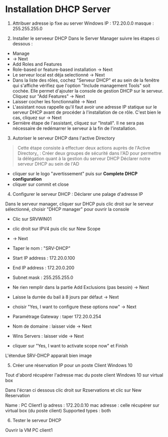 # Installation DHCP Server

1. Attribuer adresse ip fixe au server Windows
IP : 172.20.0.0
masque : 255.255.255.0

2. Installer le serveeur DHCP
Dans le Server Manager suivre les étapes ci dessous :

- Manage
- -> Next
- Add Roles and Features
- Role-based or feature-based installation -> Next
- Le serveur local est déja selectionné -> Next
- Dans la liste des rôles, cochez "Serveur DHCP" et au sein de la fenêtre qui s'affiche vérifiez que l'option "Include management Tools" soit cochée. Elle permet d'ajouter la console de gestion DHCP sur le serveur. Cliquez sur "Add Features" -> Next
- Laisser cocher les fonctionnalité -> Next
- L'assistant nous rappelle qu'il faut avoir une adresse IP statique sur le serveur DHCP avant de procéder à l'installation de ce rôle. C'est bien le cas, cliquez sur -> Next
- Sernière étape de l'assistant, cliquez sur "Install". Il ne sera pas nécessaire de redémarrer le serveur à la fin de l'installation.

3. Autoriser le serveur DHCP dans l'active Directory

>Cette étape consiste à effectuer deux actions auprès de l'Active Directory_ :
Créer deux groupes de sécurité dans l'AD pour permettre la délégation quant à la gestion du serveur DHCP
Déclarer notre serveur DHCP au sein de l'AD

- cliquer sur le logo "avertissement" puis sur **Complete DHCP configuration**
- cliquer sur commit et close

4. Configurer le serveur DHCP : Déclarer une palage d'adresse IP

Dans le serveur manager, cliquer sur DHCP puis clic droit sur le serveur sélectionné, choisir "DHCP manager" pour ouvrir la console

- Clic sur SRVWIN01
- clic droit sur IPV4 puis clic sur New Scope
- -> Next
- Taper le nom : "SRV-DHCP"
- Start IP address : 172.20.0.100
- End IP address : 172.20.0.200
- Subnet mask : 255.255.255.0
- Ne rien remplir dans la partie Add Exclusions (pas besoin) -> Next
- Laisse la durrée du bail à 8 jours par défaut -> Next
- choisir "Yes, I want to configure these options now" -> Next

- Paramétrage Gateway : taper 172.20.0.254
- Nom de domaine : laisser vide -> Next
- Wins Servers : laisser vide -> Next
- cliquer sur "Yes, I want to activate scope now" et Finish

L'étendue SRV-DHCP apparait bien 
image

5. Créer une réservation IP pour un poste Client Windows 10

Tout d'abord récupérer l'adresse mac du poste client Windows 10
sur virtual box



Dans l'écran ci dessous clic droit sur Rzservations et clic sur New Reservation

Name : PC Client1
ip adress : 172.20.0.10
mac adresse : celle récupérer sur virtual box (du poste client)
Supported types : both

6. Tester le serveur DHCP

Ouvrir la VM PC client1

